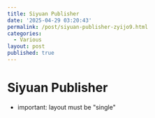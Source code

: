 ```yaml
---
title: Siyuan Publisher
date: '2025-04-29 03:20:43'
permalink: /post/siyuan-publisher-zyijo9.html
categories:
  - Various
layout: post
published: true
---
```




# Siyuan Publisher

* important: layout must be "single"

‍
